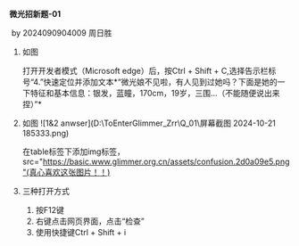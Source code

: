 **微光招新题-01**

​         by 2024090904009 周日胜

1. 如图

   打开开发者模式（Microsoft edge）后，按Ctrl + Shift + C,选择告示栏标号“4.”快速定位并添加文本*“微光娘不见啦，有人见到过她吗？下面是她的一下特征和基本信息：银发，蓝瞳，170cm，19岁，三围...（不能随便说出来捏）”*

2. 如图
   ![1&2 anwser](D:\ToEnterGlimmer_Zrr\Q_01\屏幕截图 2024-10-21 185333.png)

   在table标签下添加img标签，src="https://basic.www.glimmer.org.cn/assets/confusion.2d0a09e5.png"(真心喜欢这张图片！！)

3. 三种打开方式
   1. 按F12键
   2. 右键点击网页界面，点击“检查”
   3. 使用快捷键Ctrl + Shift + i

